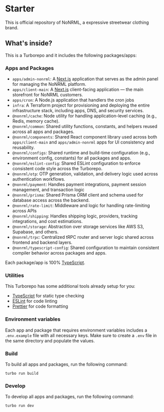 # Starter

This is official repository of NoNRML, a expressive streetwear clothing brand.

## What's inside?

This is a Turborepo and it includes the following packages/apps:

### Apps and Packages

- `apps/admin-nonrml`: A [Next.js](https://nextjs.org/) application that serves as the admin panel for managing the NoNRML platform.
- `apps/client-main`: A [Next.js](https://nextjs.org/) client-facing application — the main storefront for NoNRML customers.
- `apps/cron`: A Node.js application that handlers the cron jobs
- `infra`: A Terraform project for provisioning and deploying the entire infrastructure stack, including apps, DNS, and security services.
- `@nonrml/cache`: Node utility for handling application-level caching (e.g., Redis, memory cache).
- `@nonrml/common`: Shared utility functions, constants, and helpers reused across all apps and packages.
- `@nonrml/components`: Shared React component library used across both `apps/client-main` and `apps/admin-nonrml` apps for UI consistency and reusability.
- `@nonrml/configs`: Shared runtime and build-time configuration (e.g., environment config, constants) for all packages and apps.
- `@nonrml/eslint-config`: Shared ESLint configuration to enforce consistent code style across the Turborepo.
- `@nonrml/otp`: OTP generation, validation, and delivery logic used across authentication workflows.
- `@nonrml/payment`: Handles payment integrations, payment session management, and transaction logic
- `@nonrml/prisma`: Shared Prisma ORM client and schema used for database access across the backend.
- `@nonrml/rate-limit`: Middleware and logic for handling rate-limiting across APIs
- `@nonrml/shipping`: Handles shipping logic, providers, tracking integrations, and cost estimations.
- `@nonrml/storage`: Abstraction over storage services like AWS S3, Supabase, and others.
- `@nonrml/trpc`: Centralized tRPC router and server logic shared across frontend and backend layers.
- `@nonrml/typescript-config`: Shared configuration to maintain consistent compiler behavior across packages and apps.

Each package/app is 100% [TypeScript](https://www.typescriptlang.org/).

### Utilities

This Turborepo has some additional tools already setup for you:

- [TypeScript](https://www.typescriptlang.org/) for static type checking
- [ESLint](https://eslint.org/) for code linting
- [Prettier](https://prettier.io) for code formatting

### Environment variables

Each app and package that requires environment variables includes a `.env.example` file with all necessary keys.
Make sure to create a `.env` file in the same directory and populate the values.


### Build

To build all apps and packages, run the following command:

```
turbo run build
```

### Develop

To develop all apps and packages, run the following command:

```
turbo run dev
```